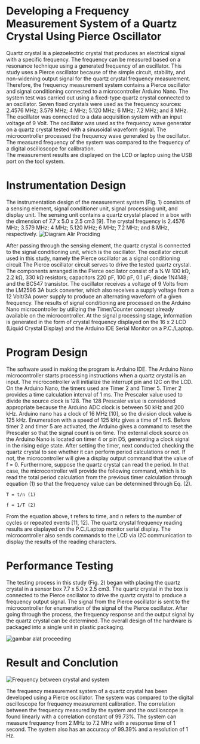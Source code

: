 # Developing a Frequency Measurement System of a Quartz Crystal Using Pierce Oscillator
Quartz crystal is a piezoelectric crystal that produces an electrical signal with a specific frequency. The frequency can be measured based on a resonance technique using a generated frequency of an oscillator. This study uses a Pierce oscillator because of the simple circuit, stability, and non-widening output signal for the quartz crystal frequency measurement. Therefore, the frequency measurement system contains a Pierce oscillator and signal conditioning connected to a microcontroller Arduino Nano. The system test was carried out using a fixed-type quartz crystal connected to an oscillator. Seven fixed crystals were used as the frequency sources: 2.4576 MHz; 3.579 MHz; 4 MHz; 5.120 MHz; 6 MHz; 7.2 MHz; and 8 MHz. The oscillator was connected to a data acquisition system with an input voltage of 9 Volt. The oscillator was used as the frequency wave generator on a quartz crystal tested with a sinusoidal waveform signal. The microcontroller processed the frequency wave generated by the oscillator. The measured frequency of the system was compared to the frequency of a digital oscilloscope for calibration.  
The measurement results are displayed on the LCD or laptop using the USB port on the tool system.
# Instrumentation Design
The instrumentation design of the measurement system (Fig. 1) consists of a sensing element, signal conditioner unit, signal processing unit, and display unit. The sensing unit contains a quartz crystal placed in a box with the dimension of 7.7 x 5.0 x 2.5 cm3 [9]. The crystal frequency is 2.4576 MHz; 3.579 MHz; 4 MHz; 5.120 MHz; 6 MHz; 7.2 MHz; and 8 MHz, respectively. 
![Diagram Alir Prociding](https://user-images.githubusercontent.com/110672446/183291057-3771bae8-1aba-423f-9279-e2e983b527e2.jpg)

After passing through the sensing element, the quartz crystal is connected to the signal conditioning unit, which is the oscillator. The oscillator circuit used in this study, namely the Pierce oscillator as a signal conditioning circuit The Pierce oscillator circuit serves to drive the tested quartz crystal. The components arranged in the Pierce oscillator consist of a ¼ W 100 kΩ, 2.2 kΩ, 330 kΩ resistors; capacitors 220 pF, 100 pF, 0.1 µF; diode 1N4148; and the BC547 transistor. The oscillator receives a voltage of 9 Volts from the LM2596 3A buck converter, which also receives a supply voltage from a 12 Volt/3A power supply to produce an alternating waveform of a given frequency. The results of signal conditioning are processed on the Arduino Nano microcontroller by utilizing the Timer/Counter concept already available on the microcontroller. At the signal processing stage, information is generated in the form of crystal frequency displayed on the 16 x 2 LCD (Liquid Crystal Display) and the Arduino IDE Serial Monitor on a P.C./Laptop.
# Program Design
The software used in making the program is Arduino IDE. The Arduino Nano microcontroller starts processing instructions when a quartz crystal is an input. The microcontroller will initialize the interrupt pin and I2C on the LCD. On the Arduino Nano, the timers used are Timer 2 and Timer 5. Timer 2 provides a time calculation interval of 1 ms. The Prescaler value used to divide the source clock is 128. The 128 Prescaler value is considered appropriate because the Arduino ADC clock is between 50 kHz and 200 kHz. Arduino nano has a clock of 16 MHz [10], so the division clock value is 125 kHz. Enumeration with a speed of 125 kHz gives a time of 1 mS. Before timer 2 and timer 5 are activated, the Arduino gives a command to reset the Prescaler so that the signal count is on time. The external clock source on the Arduino Nano is located on timer 4 or pin D5, generating a clock signal in the rising edge state. After setting the timer, next conducted checking the quartz crystal to see whether it can perform period calculations or not. If not, the microcontroller will give a display output command that the value of f = 0. Furthermore, suppose the quartz crystal can read the period. In that case, the microcontroller will provide the following command, which is to read the total period calculation from the previous timer calculation through equation (1) so that the frequency value can be determined through Eq. (2).
	
	T = t/n	(1)

	f = 1/T	(2)
From the equation above, t refers to time, and n refers to the number of cycles or repeated events [11, 12]. The quartz crystal frequency reading results are displayed on the P.C./Laptop monitor serial display. The microcontroller also sends commands to the LCD via I2C communication to display the results of the reading characters.
# Performance Testing
The testing process in this study (Fig. 2) began with placing the quartz crystal in a sensor box 7.7 x 5.0 x 2.5 cm3. The quartz crystal in the box is connected to the Pierce oscillator to drive the quartz crystal to produce a frequency output signal. The signal from the Pierce oscillator is sent to the microcontroller for enumeration of the signal of the Pierce oscillator. After going through the process, the frequency response and the output signal by the quartz crystal can be determined. The overall design of the hardware is packaged into a single unit in plastic packaging.

![gambar alat proceeding](https://user-images.githubusercontent.com/110672446/183291169-7b9da29d-916e-479b-94ac-8125204c18f5.png)
# Result and Conclution
![Frequency between crystal and system](https://user-images.githubusercontent.com/110672446/183291269-354c1556-a5c7-44ac-809f-e81b020ccc9d.jpg)

The frequency measurement system of a quartz crystal has been developed using a Pierce oscillator. The system was compared to the digital oscilloscope for frequency measurement calibration. The correlation between the frequency measured by the system and the oscilloscope is found linearly with a correlation constant of 99.73%. The system can measure frequency from 2 MHz to 7.2 MHz with a response time of 1 second. The system also has an accuracy of 99.39% and a resolution of 1 Hz.
